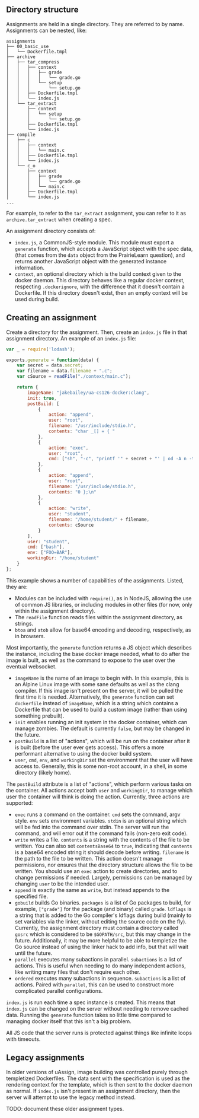 ## Directory structure

Assignments are held in a single directory. They are referred to by name.
Assignments can be nested, like:

```
assignments
├── 00_basic_use
│   └── Dockerfile.tmpl
├── archive
│   ├── tar_compress
│   │   ├── context
│   │   │   ├── grade
│   │   │   │   └── grade.go
│   │   │   └── setup
│   │   │       └── setup.go
│   │   ├── Dockerfile.tmpl
│   │   └── index.js
│   └── tar_extract
│       ├── context
│       │   └── setup
│       │       └── setup.go
│       ├── Dockerfile.tmpl
│       └── index.js
├── compile
│   ├── c
│   │   ├── context
│   │   │   └── main.c
│   │   ├── Dockerfile.tmpl
│   │   └── index.js
│   └── c_o
│       ├── context
│       │   ├── grade
│       │   │   └── grade.go
│       │   └── main.c
│       ├── Dockerfile.tmpl
│       └── index.js
...
```

For example, to refer to the `tar_extract` assignment, you can refer to it as
`archive.tar_extract` when creating a spec.

An assignment directory consists of:

-   `index.js`, a CommonJS-style module. This module must export a `generate`
    function, which accepts a JavaScript object with the spec data, (that comes from
    the `data` object from the PrairieLearn question), and returns
    another JavaScript object with the generated instance information.
-   `context`, an optional directory which is the build context given to the
    docker daemon. This directory behaves like a regular docker context,
    respecting `.dockerignore`, with the difference that it doesn't contain a
    Dockerfile. If this directory doesn't exist, then an empty context will be
    used during build.


## Creating an assignment

Create a directory for the assignment. Then, create an `index.js` file in that
assignment directory. An example of an `index.js` file:

```javascript
var _ = require('lodash');

exports.generate = function(data) {
    var secret = data.secret;
    var filename = data.filename + ".c";
    var cSource = readFile("./context/main.c");

    return {
        imageName: "jakebailey/ua-cs126-docker:clang",
        init: true,
        postBuild: [
            {
                action: "append",
                user: "root",
                filename: "/usr/include/stdio.h",
                contents: "char _[] = { "
            },
            {
                action: "exec",
                user: "root",
                cmd: ["sh", "-c", "printf '" + secret + "' | od -A n -t d1 | xargs -n1 printf '%d, ' >> /usr/include/stdio.h"],
            },
            {
                action: "append",
                user: "root",
                filename: "/usr/include/stdio.h",
                contents: "0 };\n"
            },
            {
                action: "write",
                user: "student",
                filename: "/home/student/" + filename,
                contents: cSource
            }
        ],
        user: "student",
        cmd: ["bash"],
        env: ["FOO=BAR"],
        workingDir: "/home/student"
    }
};
```

This example shows a number of capabilities of the assignments. Listed, they
are:

-   Modules can be included with `require()`, as in NodeJS, allowing the use of
    common JS libraries, or including modules in other files (for now, only
    within the assignment directory).
-   The `readFile` function reads files within the assignment directory,
    as strings.
-   `btoa` and `atob` allow for base64 encoding and decoding, respectively,
    as in browsers.

Most importantly, the `generate` function returns a JS object which describes
the instance, including the base docker image needed, what to do after the
image is built, as well as the command to expose to the user over the eventual
websocket.

-   `imageName` is the name of an image to begin with. In this example, this is
    an Alpine Linux image with some sane defaults as well as the clang
    compiler. If this image isn't present on the server, it will be pulled the
    first time it is needed. Alternatively, the `generate` function can
    set `dockerfile` instead of `imageName`, which is a string which contains
    a Dockerfile that can be used to build a custom image (rather than using
    something prebuilt).
-   `init` enables running an init system in the docker container, which can
    manage zombies. The default is currently `false`, but may be changed in the
    future.
-   `postBuild` is a list of "actions", which will be run on the container
    after it is built (before the user ever gets access). This offers a more
    performant alternative to using the docker build system.
-   `user`, `cmd`, `env`, and `workingDir` set the environment that the user
    will have access to. Generally, this is some non-root account, in a shell,
    in some directory (likely home).

The `postBuild` attribute is a list of "actions", which perform various tasks
on the container. All actions accept both `user` and `workingDir`, to manage
which user the container will think is doing the action.  Currently, three
actions are supported:

-   `exec` runs a command on the container. `cmd` sets the command, argv style.
    `env` sets environment variables. `stdin` is an optional string which will
    be fed into the command over stdin. The server will run the command, and
    will error out if the command fails (non-zero exit code).
-   `write` writes a file. `contents` is a string with the contents of the file
    to be written. You can also set `contentsBase64` to `true`, indicating that
    `contents` is a base64 encoded string it should decode before writing.
    `filename` is the path to the file to be written. This action doesn't
    manage permissions, nor ensures that the directory structure allows the
    file to be written. You should use an `exec` action to create directories,
    and to change permissions if needed. Largely, permissions can be managed by
    changing `user` to be the intended user.
-   `append` is exactly the same as `write`, but instead appends to the
    specified file.
-   `gobuild` builds Go binaries. `packages` is a list of Go packages to
    build, for example, `["grade"]` for the package (and binary) called
    `grade`. `ldflags` is a string that is added to the Go compiler's ldflags
    during build (mainly to set variables via the linker, without editing the
    source code on the fly). Currently, the assignment directory must contain
    a directory called `gosrc` which is considered to be `$GOPATH/src`, but
    this may change in the future. Additionally, it may be more helpful to be
    able to templetize the Go source instead of using the linker hack to add
    info, but that will wait until the future.
-   `parallel` executes many subactions in parallel. `subactions` is a list of
    actions. This is useful when needing to do many independent actions, like
    writing many files that don't require each other.
-   `ordered` executes many subactions in sequence. `subactions` is a list of
    actions. Paired with `parallel`, this can be used to construct more
    complicated parallel configurations.

`index.js` is run each time a spec instance is created. This means that
`index.js` can be changed on the server without needing to remove cached data.
Running the `generate` function takes so little time compared to managing
docker itself that this isn't a big problem.

All JS code that the server runs is protected against things like infinite
loops with timeouts.


## Legacy assignments

In older versions of uAssign, image building was controlled purely through
templetized Dockerfiles. The data sent with the specification is used as the
rendering context for the template, which is then sent to the docker daemon
as normal. If `index.js` isn't present in an assignment directory, then
the server will attempt to use the legacy method instead.

TODO: document these older assignment types.